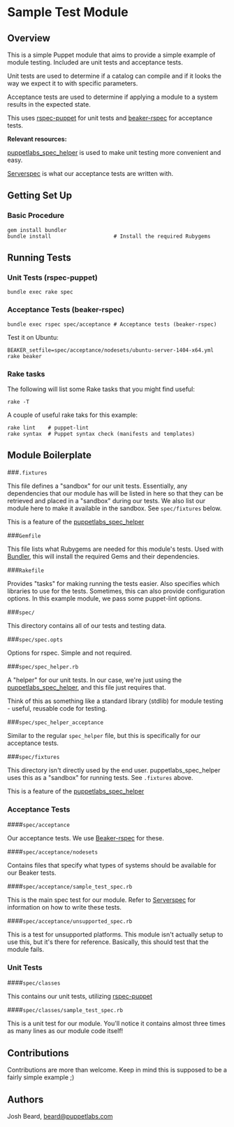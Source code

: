 # Sample Test Module

## Overview

This is a simple Puppet module that aims to provide a simple example of
module testing.  Included are unit tests and acceptance tests.

Unit tests are used to determine if a catalog can compile and if it looks the
way we expect it to with specific parameters.

Acceptance tests are used to determine if applying a module to a system
results in the expected state.

This uses [rspec-puppet](http://rspec-puppet.con) for unit tests and
[beaker-rspec](https://github.com/puppetlabs/beaker/wiki/How-to-Write-a-Beaker-Test-for-a-Module)
for acceptance tests.

**Relevant resources:**

[puppetlabs_spec_helper](https://github.com/puppetlabs/puppetlabs_spec_helper)
is used to make unit testing more convenient and easy.

[Serverspec](http://serverspec.org/) is what our acceptance tests are written
with.

## Getting Set Up

### Basic Procedure

```shell
gem install bundler
bundle install                    # Install the required Rubygems
```

## Running Tests

### Unit Tests (rspec-puppet)

```shell
bundle exec rake spec
```

### Acceptance Tests (beaker-rspec)

```shell
bundle exec rspec spec/acceptance # Acceptance tests (beaker-rspec)
```

Test it on Ubuntu:

```shell
BEAKER_setfile=spec/acceptance/nodesets/ubuntu-server-1404-x64.yml rake beaker
```

### Rake tasks

The following will list some Rake tasks that you might find useful:

```shell
rake -T
```

A couple of useful rake taks for this example:

```shell
rake lint    # puppet-lint
rake syntax  # Puppet syntax check (manifests and templates)
```


## Module Boilerplate

###`.fixtures`

This file defines a "sandbox" for our unit tests. Essentially, any dependencies
that our module has will be listed in here so that they can be retrieved and
placed in a "sandbox" during our tests.  We also list our module here to make
it available in the sandbox. See `spec/fixtures` below.

This is a feature of the [puppetlabs_spec_helper](https://github.com/puppetlabs/puppetlabs_spec_helper)

###`Gemfile`

This file lists what Rubygems are needed for this module's tests.  Used with
[Bundler](http://bundler.io/), this will install the required Gems and their
dependencies.

###`Rakefile`

Provides "tasks" for making running the tests easier.  Also specifies which
libraries to use for the tests.  Sometimes, this can also provide
configuration options.  In this example module, we pass some puppet-lint
options.

###`spec/`

This directory contains all of our tests and testing data.

###`spec/spec.opts`

Options for rspec.  Simple and not required.

###`spec/spec_helper.rb`

A "helper" for our unit tests.  In our case, we're just using the
[puppetlabs_spec_helper](https://github.com/puppetlabs/puppetlabs_spec_helper),
and this file just requires that.

Think of this as something like a standard library (stdlib) for module testing -
useful, reusable code for testing.

###`spec/spec_helper_acceptance`

Similar to the regular `spec_helper` file, but this is specifically for our
acceptance tests.

###`spec/fixtures`

This directory isn't directly used by the end user.  puppetlabs_spec_helper
uses this as a "sandbox" for running tests.  See `.fixtures` above.

This is a feature of the [puppetlabs_spec_helper](https://github.com/puppetlabs/puppetlabs_spec_helper)


### Acceptance Tests

####`spec/acceptance`

Our acceptance tests.  We use [Beaker-rspec](https://github.com/puppetlabs/beaker/wiki/How-to-Write-a-Beaker-Test-for-a-Module)
for these.

####`spec/acceptance/nodesets`

Contains files that specify what types of systems should be available for our
Beaker tests.

####`spec/acceptance/sample_test_spec.rb`

This is the main spec test for our module.  Refer to [Serverspec](http://serverspec.org/)
for information on how to write these tests.

####`spec/acceptance/unsupported_spec.rb`

This is a test for unsupported platforms.  This module isn't actually setup to
use this, but it's there for reference.  Basically, this should test that the
module fails.

### Unit Tests

####`spec/classes`

This contains our unit tests, utilizing [rspec-puppet](http://rspec-puppet.com/)

####`spec/classes/sample_test_spec.rb`

This is a unit test for our module.  You'll notice it contains almost three
times as many lines as our module code itself!

## Contributions

Contributions are more than welcome.  Keep in mind this is supposed to be a
fairly simple example ;)

## Authors

Josh Beard, [beard@puppetlabs.com](mailto:beard@puppetlabs.com)
